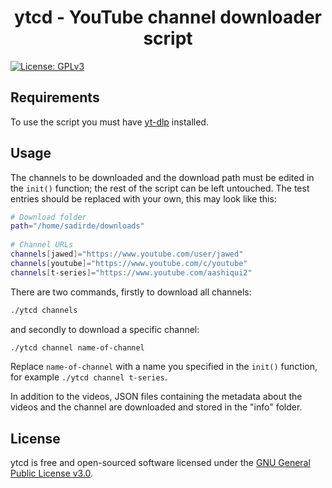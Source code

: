 <h1 align="center">ytcd - YouTube channel downloader script</h1>
<p>
  <a href="#" target="_blank">
    <img alt="License: GPLv3" src="https://img.shields.io/badge/License-GPLv3-yellow.svg" />
  </a>
</p>

## Requirements

To use the script you must have [yt-dlp](https://github.com/yt-dlp/yt-dlp) installed.

## Usage

The channels to be downloaded and the download path must be edited in the `init()` function; the rest of the script can be left untouched. The test entries should be replaced with your own, this may look like this:
    
```sh
# Download folder
path="/home/sadirde/downloads"
    
# Channel URLs
channels[jawed]="https://www.youtube.com/user/jawed"
channels[youtube]="https://www.youtube.com/c/youtube"
channels[t-series]="https://www.youtube.com/aashiqui2"
```

There are two commands, firstly to download all channels:

```sh
./ytcd channels
```

and secondly to download a specific channel:

```sh
./ytcd channel name-of-channel
```

Replace `name-of-channel` with a name you specified in the `init()` function, for example `./ytcd channel t-series`.

In addition to the videos, JSON files containing the metadata about the videos and the channel are downloaded and stored in the "info" folder.

## License

ytcd is free and open-sourced software licensed under the [GNU General Public License v3.0](https://www.gnu.org/licenses/gpl.html).
